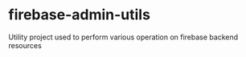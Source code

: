 # firebase-admin-utils
Utility project used to perform various operation on firebase backend resources
